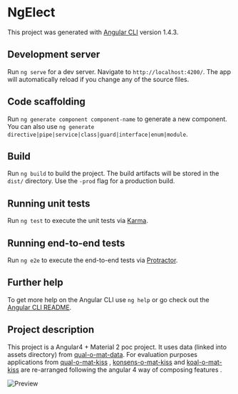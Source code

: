 # NgElect

This project was generated with [Angular CLI](https://github.com/angular/angular-cli) version 1.4.3.

## Development server

Run `ng serve` for a dev server. Navigate to `http://localhost:4200/`. The app will automatically reload if you change any of the source files.

## Code scaffolding

Run `ng generate component component-name` to generate a new component. You can also use `ng generate directive|pipe|service|class|guard|interface|enum|module`.

## Build

Run `ng build` to build the project. The build artifacts will be stored in the `dist/` directory. Use the `-prod` flag for a production build.

## Running unit tests

Run `ng test` to execute the unit tests via [Karma](https://karma-runner.github.io).

## Running end-to-end tests

Run `ng e2e` to execute the end-to-end tests via [Protractor](http://www.protractortest.org/).

## Further help

To get more help on the Angular CLI use `ng help` or go check out the [Angular CLI README](https://github.com/angular/angular-cli/blob/master/README.md).

## Project description
This project is a Angular4 + Material 2 poc project. It uses data (linked into assets directory) from
[qual-o-mat-data](https://github.com/gockelhahn/qual-o-mat-data).
For evaluation purposes applications from
[qual-o-mat-kiss](https://rawgit.com/gockelhahn/qual-o-mat-kiss/master/index.html) ,
[konsens-o-mat-kiss](https://rawgit.com/gockelhahn/konsens-o-mat-kiss/master/index.html)
and [koal-o-mat-kiss](https://rawgit.com/gockelhahn/koal-o-mat-kiss/master/index.html)
are re-arranged following the angular 4 way of composing features   .

![Preview](https://github.com/tscgist/ng-elect/blob/master/images/app.gif?raw=true)
